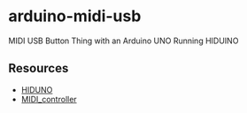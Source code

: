 # arduino-midi-usb
MIDI USB Button Thing with an Arduino UNO Running HIDUINO

## Resources

- [HIDUNO](https://github.com/ddiakopoulos/hiduino)
- [MIDI_controller](https://github.com/tttapa/MIDI_controller)
